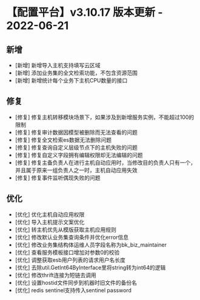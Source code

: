 # 【配置平台】v3.10.17 版本更新 - 2022-06-21

## 新增

-  [新增] 新增导入主机支持填写云区域 
-  [新增] 添加业务集的全文检索功能，不包含资源范围
-  [新增] 新增统计每个业务下主机CPU数量的接口

## 修复

-  [修复] 修复主机转移模块场景下，如果涉及到新增服务实例，不能超过100的限制
-  [修复] 修复审计数据因模型被删除而无法查看的问题
-  [修复] 修复全文检索es数据无法删除问题
-  [修复] 修复查询自定义层级节点下的主机失败的问题
-  [修复] 修复自定义字段拥有编辑权限却无法编辑的问题
-  [修复] 修复主备负责人在进行主机自动应用时，当修改目的负责人只有一个，并且属于原来一组负责人之一时，主机自动应用失效
-  [修复] 修复事件监听偶现失败的问题

## 优化

-  [优化] 优化主机自动应用权限
-  [优化] 导入主机提示文案优化
-  [优化] 转主机优先从模版获取主机应用规则
-  [优化] 修改默认业务集查询条件并优化error信息
-  [优化] 修改业务集结构体运维人员字段名称为bk_biz_maintainer
-  [优化] 查看服务模板接口增加对参数0的校验
-  [优化] 调整获取esb用户列表的请求用户名长度
-  [优化] 去除util.GetInt64ByInterface里将string转为int64的逻辑 
-  [优化] 修改thrift连接为短链去调用
-  [优化] 设置hostid文件同步到机器时旧文件的备份名
-  [优化] redis sentinel支持传入sentinel password